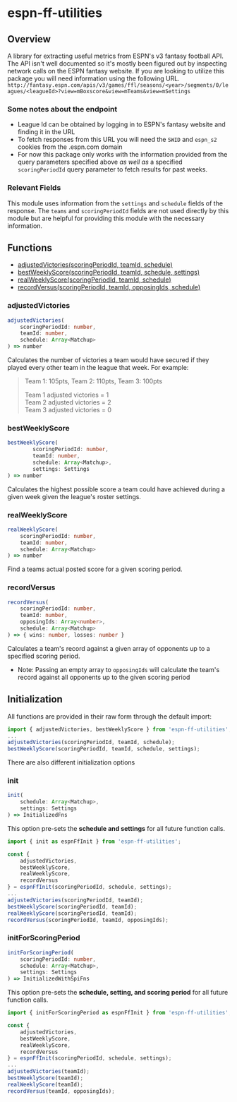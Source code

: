 # espn-ff-utilities

## Overview

A library for extracting useful metrics from ESPN's v3 fantasy football API. The API isn't well documented so it's mostly been figured out by inspecting network calls on the ESPN fantasy website. If you are looking to utilize this package you will need information using the following URL.
```http://fantasy.espn.com/apis/v3/games/ffl/seasons/<year>/segments/0/leagues/<leagueId>?view=mBoxscore&view=mTeams&view=mSettings```
### Some notes about the endpoint
 - League Id can be obtained by logging in to ESPN's fantasy website and finding it in the URL
 - To fetch responses from this URL you will need the `SWID` and `espn_s2` cookies from the .espn.com domain
 - For now this package only works with the information provided from the query parameters specified above _as well as_ a specified `scoringPeriodId` query parameter to fetch results for past weeks.
### Relevant Fields
This module uses information from the `settings` and `schedule` fields of the response. The `teams` and `scoringPeriodId` fields are not used directly by this module but are helpful for providing this module with the necessary information.

## Functions

- [adjustedVictories(scoringPeriodId, teamId, schedule)](#adjustedVictories)
- [bestWeeklyScore(scoringPeriodId, teamId, schedule, settings)](#bestWeeklyScore)
- [realWeeklyScore(scoringPeriodId, teamId, schedule)](#realWeeklyScore)
- [recordVersus(scoringPeriodId, teamId, opposingIds, schedule)](#recordVersus)


### adjustedVictories
```ts
adjustedVictories(
    scoringPeriodId: number,
    teamId: number,
    schedule: Array<Matchup>
) => number
```

Calculates the number of victories a team would have secured if they played every other team in the league that week. For example:
> Team 1: 105pts, Team 2: 110pts, Team 3: 100pts
>
> Team 1 adjusted victories = 1</br>Team 2 adjusted victories = 2</br>Team 3 adjusted victories = 0

### bestWeeklyScore
```ts
bestWeeklyScore(
        scoringPeriodId: number,
        teamId: number,
        schedule: Array<Matchup>,
        settings: Settings
) => number
```

Calculates the highest possible score a team could have achieved during a given week given the league's roster settings.

### realWeeklyScore
```ts
realWeeklyScore(
    scoringPeriodId: number,
    teamId: number,
    schedule: Array<Matchup>
) => number
```

Find a teams actual posted score for a given scoring period.

### recordVersus
```ts
recordVersus(
    scoringPeriodId: number,
    teamId: number,
    opposingIds: Array<number>,
    schedule: Array<Matchup>
) => { wins: number, losses: number }
```
Calculates a team's record against a given array of opponents up to a specified scoring period.
 - Note: Passing an empty array to `opposingIds` will calculate the team's record against all opponents up to the given scoring period

## Initialization

All functions are provided in their raw form through the default import:
```js
import { adjustedVictories, bestWeeklyScore } from 'espn-ff-utilities';
...
adjustedVictories(scoringPeriodId, teamId, schedule);
bestWeeklyScore(scoringPeriodId, teamId, schedule, settings);
```

There are also different initialization options

### init
```ts
init(
    schedule: Array<Matchup>,
    settings: Settings
) => InitializedFns
```
This option pre-sets the **schedule and settings** for all future function calls.
```js
import { init as espnFfInit } from 'espn-ff-utilities';

const { 
    adjustedVictories, 
    bestWeeklyScore,
    realWeeklyScore,
    recordVersus
} = espnFfInit(scoringPeriodId, schedule, settings);
...
adjustedVictories(scoringPeriodId, teamId);
bestWeeklyScore(scoringPeriodId, teamId);
realWeeklyScore(scoringPeriodId, teamId);
recordVersus(scoringPeriodId, teamId, opposingIds);
```

### initForScoringPeriod
```ts
initForScoringPeriod(
    scoringPeriodId: number,
    schedule: Array<Matchup>,
    settings: Settings
) => InitializedWithSpiFns
```
This option pre-sets the **schedule, setting, and scoring period** for all future function calls.
```js
import { initForScoringPeriod as espnFfInit } from 'espn-ff-utilities';

const { 
    adjustedVictories, 
    bestWeeklyScore,
    realWeeklyScore,
    recordVersus
} = espnFfInit(scoringPeriodId, schedule, settings);
...
adjustedVictories(teamId);
bestWeeklyScore(teamId);
realWeeklyScore(teamId);
recordVersus(teamId, opposingIds);
```